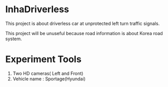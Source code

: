 # InhaDriverless
  This project is about driverless car at unprotected left turn traffic signals. 
  
  This project will be unuseful because road information is about Korea road system.
  
  
# Experiment Tools
  1. Two HD cameras( Left and Front)
  2. Vehicle name : Sportage(Hyundai)
  
  
  
  
  
  

  
  
